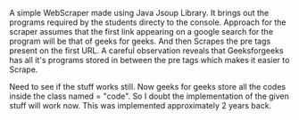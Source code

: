 A simple WebScraper made using Java Jsoup Library.
It brings out the programs required by the students directy to the console.
Approach for the scraper assumes that the first link appearing on a google search for the program
will be that of geeks for geeks. And then Scrapes the pre tags present on the first URL.
A careful observation reveals that Geeksforgeeks has all it's programs stored in between the pre tags
which makes it easier to Scrape.

Need to see if the stuff works still. Now geeks for geeks store all the codes inside the class named = "code". So I doubt the implementation of the given stuff will work now. This was implemented approximately 2 years back. 
